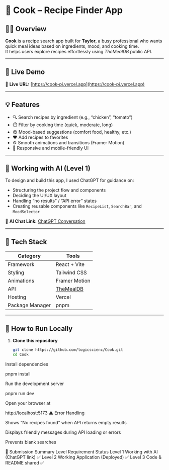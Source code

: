 # 🧁 Cook – Recipe Finder App  

## 👩‍💻 Overview  
**Cook** is a recipe search app built for **Taylor**, a busy professional who wants quick meal ideas based on ingredients, mood, and cooking time.  
It helps users explore recipes effortlessly using *TheMealDB* public API.  

---

## 🚀 Live Demo  
🔗 **Live URL:** [https://cook-pi.vercel.app](https://cook-pi.vercel.app)

---

## 💡 Features  
- 🔍 Search recipes by ingredient (e.g., “chicken”, “tomato”)  
- ⏱️ Filter by cooking time (quick, moderate, long)  
- 😋 Mood-based suggestions (comfort food, healthy, etc.)  
- ❤️ Add recipes to favorites  
- ⚙️ Smooth animations and transitions (Framer Motion)  
- 📱 Responsive and mobile-friendly UI  

---

## 🧠 Working with AI (Level 1)
To design and build this app, I used ChatGPT for guidance on:  
- Structuring the project flow and components  
- Deciding the UI/UX layout  
- Handling “no results” / “API error” states  
- Creating reusable components like `RecipeList`, `SearchBar`, and `MoodSelector`  

📎 **AI Chat Link:** [ChatGPT Conversation](https://chatgpt.com/share/690214ec-ca60-8000-820f-79e0ca6037bf)

---

## 🧩 Tech Stack  
| Category | Tools |
|-----------|--------|
| Framework | React + Vite |
| Styling | Tailwind CSS |
| Animations | Framer Motion |
| API | [TheMealDB](https://www.themealdb.com/api.php) |
| Hosting | Vercel |
| Package Manager | pnpm |

---

## 🧪 How to Run Locally  

1. **Clone this repository**  
   ```bash
   git clone https://github.com/logicscienc/Cook.git
   cd Cook
Install dependencies

pnpm install


Run the development server

pnpm run dev


Open your browser at

http://localhost:5173                                                                                                         ⚠️ Error Handling

Shows “No recipes found” when API returns empty results

Displays friendly messages during API loading or errors

Prevents blank searches

🧾 Submission Summary
Level	Requirement	Status
Level 1	Working with AI (ChatGPT link)	✅
Level 2	Working Application (Deployed)	✅
Level 3	Code & README shared	✅            
